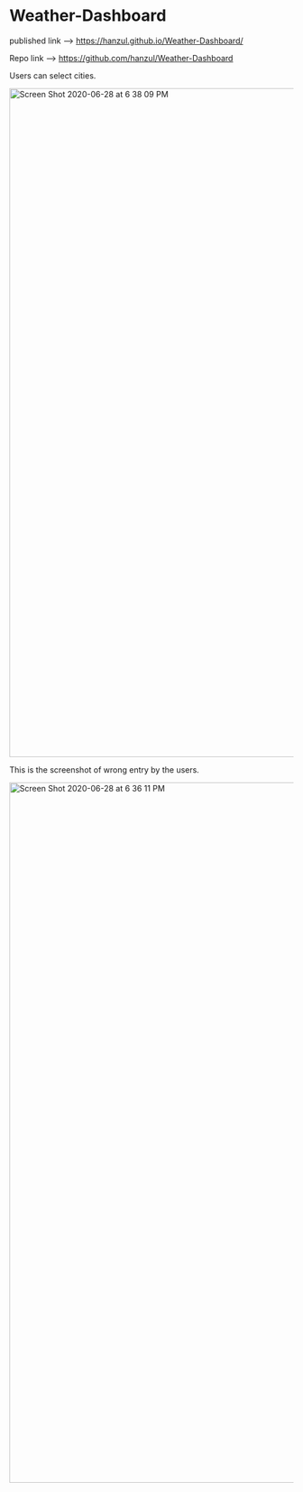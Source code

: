 # Weather-Dashboard

published link --> https://hanzul.github.io/Weather-Dashboard/

Repo link --> https://github.com/hanzul/Weather-Dashboard

Users can select cities.

<img width="1187" alt="Screen Shot 2020-06-28 at 6 38 09 PM" src="https://user-images.githubusercontent.com/3277722/85965080-8cec6600-b970-11ea-90e6-23a1af96f6e1.png">

This is the screenshot of wrong entry by the users. 

<img width="1243" alt="Screen Shot 2020-06-28 at 6 36 11 PM" src="https://user-images.githubusercontent.com/3277722/85965084-8f4ec000-b970-11ea-9e1b-26f941141499.png">
